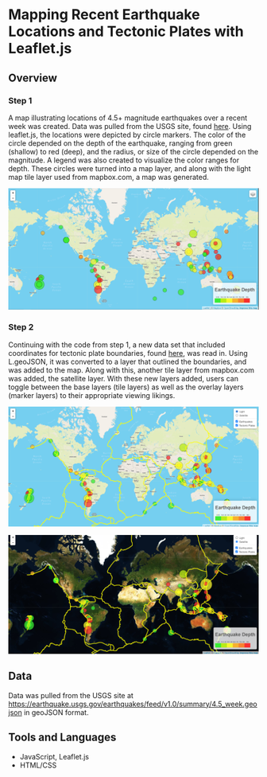# Mapping Recent Earthquake Locations and Tectonic Plates with Leaflet.js

## Overview

### Step 1

A map illustrating locations of 4.5+ magnitude earthquakes over a recent week was created. Data was pulled from the USGS site, found [here](https://earthquake.usgs.gov/earthquakes/feed/v1.0/summary/4.5_week.geojson). Using leaflet.js, the locations were depicted by circle markers. The color of the circle depended on the depth of the earthquake, ranging from green (shallow) to red (deep), and the radius, or size of the circle depended on the magnitude. A legend was also created to visualize the color ranges for depth. These circles were turned into a map layer, and along with the light map tile layer used from mapbox.com, a map was generated.

![Step-1-Final](Images/Step-1-Final.png)


### Step 2

Continuing with the code from step 1, a new data set that included coordinates for tectonic plate boundaries, found [here](https://raw.githubusercontent.com/fraxen/tectonicplates/master/GeoJSON/PB2002_boundaries.json), was read in. Using L.geoJSON, it was converted to a layer that outlined the boundaries, and was added to the map. Along with this, another tile layer from mapbox.com was added, the satellite layer. With these new layers added, users can toggle between the base layers (tile layers) as well as the overlay layers (marker layers) to their appropriate viewing likings.

![Step-2-Final-Light](Images/Step-2-Final-Light.png)

![Step-2-Final-Satellite](Images/Step-2-Final-Satellite.png)

## Data

Data was pulled from the USGS site at https://earthquake.usgs.gov/earthquakes/feed/v1.0/summary/4.5_week.geojson in geoJSON format.

## Tools and Languages

* JavaScript, Leaflet.js
* HTML/CSS
